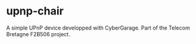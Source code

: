 # upnp-chair
A simple UPnP device developped with CyberGarage.
Part of the Telecom Bretagne F2B506 project.
